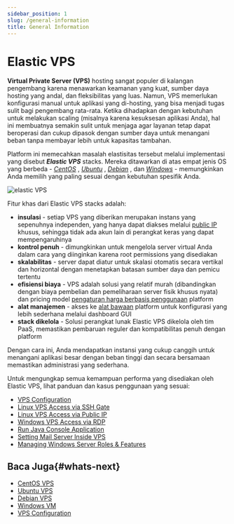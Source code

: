 ```yaml
---
sidebar_position: 1
slug: /general-information
title: General Information
---
```


# Elastic VPS

**Virtual Private Server (VPS)** hosting sangat populer di kalangan pengembang karena menawarkan keamanan yang kuat, sumber daya hosting yang andal, dan fleksibilitas yang luas. Namun, VPS memerlukan konfigurasi manual untuk aplikasi yang di-hosting, yang bisa menjadi tugas sulit bagi pengembang rata-rata. Ketika dihadapkan dengan kebutuhan untuk melakukan scaling (misalnya karena kesuksesan aplikasi Anda), hal ini membuatnya semakin sulit untuk menjaga agar layanan tetap dapat beroperasi dan cukup dipasok dengan sumber daya untuk menangani beban tanpa membayar lebih untuk kapasitas tambahan.

Platform ini memecahkan masalah elastisitas tersebut melalui implementasi yang disebut _**Elastic VPS**_ stacks. Mereka ditawarkan di atas empat jenis OS yang berbeda - _[CentOS](https://docs.dewacloud.com/vps-centos/)_ , _[Ubuntu](https://www.virtuozzo.com/application-platform-docs/vps-ubuntu/)_ , _[Debian](https://www.virtuozzo.com/application-platform-docs/debian-vps/)_ , dan _[Windows](https://docs.dewacloud.com/win-vm/)_ - memungkinkan Anda memilih yang paling sesuai dengan kebutuhan spesifik Anda.

![elastic VPS](#)

Fitur khas dari Elastic VPS stacks adalah:

- **insulasi** - setiap VPS yang diberikan merupakan instans yang sepenuhnya independen, yang hanya dapat diakses melalui [public IP](https://docs.dewacloud.com/public-ip/) khusus, sehingga tidak ada akun lain di perangkat keras yang dapat mempengaruhinya
- **kontrol penuh** - dimungkinkan untuk mengelola server virtual Anda dalam cara yang diinginkan karena root permissions yang disediakan
- **skalabilitas** - server dapat diatur untuk skalasi otomatis secara vertikal dan horizontal dengan menetapkan batasan sumber daya dan pemicu tertentu
- **efisiensi biaya** - VPS adalah solusi yang relatif murah (dibandingkan dengan biaya pembelian dan pemeliharaan server fisik khusus nyata) dan pricing model [pengaturan harga berbasis penggunaan](https://docs.dewacloud.com/pricing-model/) platform
- **alat manajemen** - akses ke [alat bawaan](https://docs.dewacloud.com/vps-configuration/#elastic-vps-inbuilt-tools) platform untuk konfigurasi yang lebih sederhana melalui dashboard GUI
- **stack dikelola** - Solusi perangkat lunak Elastic VPS dikelola oleh tim PaaS, memastikan pembaruan reguler dan kompatibilitas penuh dengan platform

Dengan cara ini, Anda mendapatkan instansi yang cukup canggih untuk menangani aplikasi besar dengan beban tinggi dan secara bersamaan memastikan administrasi yang sederhana.

Untuk mengungkap semua kemampuan performa yang disediakan oleh Elastic VPS, lihat panduan dan kasus penggunaan yang sesuai:

- [VPS Configuration](https://docs.dewacloud.com/vps-configuration/)
- [Linux VPS Access via SSH Gate](https://docs.dewacloud.com/vps-ssh-gate/)
- [Linux VPS Access via Public IP](https://docs.dewacloud.com/vps-public-ip/)
- [Windows VPS Access via RDP](https://docs.dewacloud.com/win-rdp-access/)
- [Run Java Console Application](https://docs.dewacloud.com/standalone-application/)
- [Setting Mail Server Inside VPS](https://docs.dewacloud.com/adding-mail-server-vps/)
- [Managing Windows Server Roles & Features](https://docs.dewacloud.com/win-vps-roles-features/)

## Baca Juga{#whats-next}

- [CentOS VPS](https://docs.dewacloud.com/vps-centos/)
- [Ubuntu VPS](https://docs.dewacloud.com/vps-ubuntu/)
- [Debian VPS](https://docs.dewacloud.com/debian-vps/)
- [Windows VM](https://docs.dewacloud.com/win-vm/)
- [VPS Configuration](https://docs.dewacloud.com/vps-configuration/)